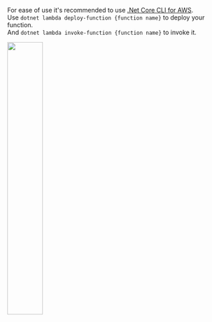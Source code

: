 For ease of use it's recommended to use <a href="https://docs.aws.amazon.com/lambda/latest/dg/csharp-package-cli.html">.Net Core CLI for AWS</a>.
<br>
Use ```dotnet lambda deploy-function {function name}``` to deploy your function.
<br>
And ```dotnet lambda invoke-function {function name}``` to invoke it.

<img style="width:40%;height:40%" src="https://upload.wikimedia.org/wikipedia/commons/thumb/5/5c/Amazon_Lambda_architecture_logo.svg/1200px-Amazon_Lambda_architecture_logo.svg.png">
